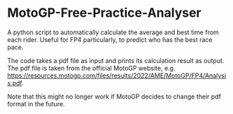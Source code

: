 # MotoGP-Free-Practice-Analyser
A python script to automatically calculate the average and best time from each rider. Useful for FP4 particularly, to predict who has the best race pace.

The code takes a pdf file as input and prints its calculation result as output. The pdf file is taken from the official MotoGP website, e.g. https://resources.motogp.com/files/results/2022/AME/MotoGP/FP4/Analysis.pdf.

Note that this might no longer work if MotoGP decides to change their pdf format in the future.
